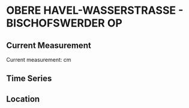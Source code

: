 # OBERE HAVEL-WASSERSTRASSE - BISCHOFSWERDER OP

## Current Measurement

Current measurement: <Value topic="rivers/pegel-online/OHW/BISCHOFSWERDER-OP/measurementValue"/> cm

## Time Series

<TimeSeries topic="rivers/pegel-online/OHW/BISCHOFSWERDER-OP/measurementValue" period="week" />

## Location

<WorldMap>
  <Marker lat="52.89287446077042" lon="13.381069204347641" labelTopic="rivers/pegel-online/OHW/BISCHOFSWERDER-OP/measurementValue" />
</WorldMap>
